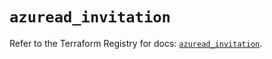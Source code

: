 # `azuread_invitation`

Refer to the Terraform Registry for docs: [`azuread_invitation`](https://registry.terraform.io/providers/hashicorp/azuread/2.47.0/docs/resources/invitation).

